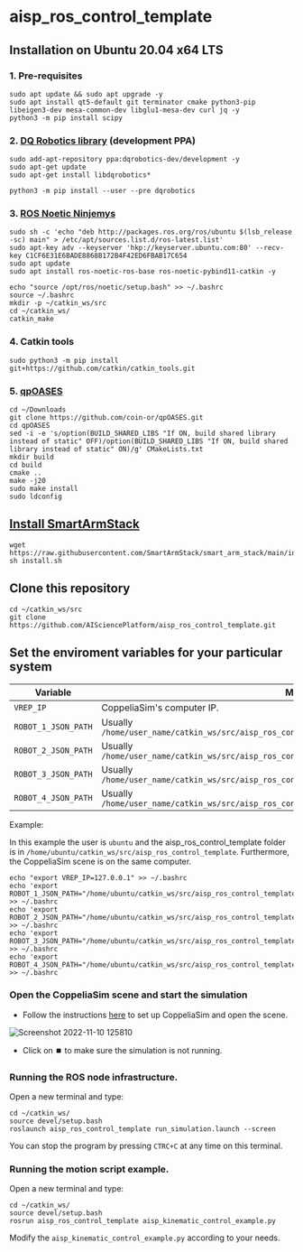 # aisp_ros_control_template

## Installation on Ubuntu 20.04 x64 LTS

### 1. Pre-requisites

```shell
sudo apt update && sudo apt upgrade -y
sudo apt install qt5-default git terminator cmake python3-pip libeigen3-dev mesa-common-dev libglu1-mesa-dev curl jq -y
python3 -m pip install scipy
```

### 2. [DQ Robotics library](https://dqrobotics.github.io/) (development PPA)

```shell
sudo add-apt-repository ppa:dqrobotics-dev/development -y
sudo apt-get update
sudo apt-get install libdqrobotics*
```

```shell
python3 -m pip install --user --pre dqrobotics
```

### 3. [ROS Noetic Ninjemys](http://wiki.ros.org/noetic/Installation/Ubuntu)

```shell
sudo sh -c 'echo "deb http://packages.ros.org/ros/ubuntu $(lsb_release -sc) main" > /etc/apt/sources.list.d/ros-latest.list'
sudo apt-key adv --keyserver 'hkp://keyserver.ubuntu.com:80' --recv-key C1CF6E31E6BADE8868B172B4F42ED6FBAB17C654
sudo apt update
sudo apt install ros-noetic-ros-base ros-noetic-pybind11-catkin -y
```

```shell
echo "source /opt/ros/noetic/setup.bash" >> ~/.bashrc
source ~/.bashrc
mkdir -p ~/catkin_ws/src
cd ~/catkin_ws/
catkin_make
```

### 4. Catkin tools

```shell
sudo python3 -m pip install git+https://github.com/catkin/catkin_tools.git
```

### 5. [qpOASES](https://github.com/coin-or/qpOASES)
```shell
cd ~/Downloads
git clone https://github.com/coin-or/qpOASES.git
cd qpOASES
sed -i -e 's/option(BUILD_SHARED_LIBS "If ON, build shared library instead of static" OFF)/option(BUILD_SHARED_LIBS "If ON, build shared library instead of static" ON)/g' CMakeLists.txt
mkdir build
cd build
cmake ..
make -j20
sudo make install
sudo ldconfig
```


## [Install SmartArmStack](https://github.com/SmartArmStack/smart_arm_stack_researchonly/releases/tag/v22.11.8150150)

```shell
wget https://raw.githubusercontent.com/SmartArmStack/smart_arm_stack/main/install.sh
sh install.sh
```

## Clone this repository

```shell
cd ~/catkin_ws/src
git clone https://github.com/AISciencePlatform/aisp_ros_control_template.git
```

## Set the enviroment variables for your particular system


|Variable| Meaning |
|---|---|
|`VREP_IP`|CoppeliaSim's computer IP.|
|`ROBOT_1_JSON_PATH`|Usually `/home/user_name/catkin_ws/src/aisp_ros_control_template/robots/aisp_cobotta_robot_1.json`|
|`ROBOT_2_JSON_PATH`|Usually `/home/user_name/catkin_ws/src/aisp_ros_control_template/robots/aisp_cobotta_robot_2.json`|
|`ROBOT_3_JSON_PATH`|Usually `/home/user_name/catkin_ws/src/aisp_ros_control_template/robots/aisp_vs050_robot_1.json`|
|`ROBOT_4_JSON_PATH`|Usually `/home/user_name/catkin_ws/src/aisp_ros_control_template/robots/aisp_vs050_robot_2.json`|

Example:

In this example the user is `ubuntu` and the aisp_ros_control_template folder is in `/home/ubuntu/catkin_ws/src/aisp_ros_control_template`. Furthermore, the CoppeliaSim scene is on the same computer.

```shell
echo "export VREP_IP=127.0.0.1" >> ~/.bashrc
echo 'export ROBOT_1_JSON_PATH="/home/ubuntu/catkin_ws/src/aisp_ros_control_template/robots/aisp_cobotta_robot_1.json"' >> ~/.bashrc
echo 'export ROBOT_2_JSON_PATH="/home/ubuntu/catkin_ws/src/aisp_ros_control_template/robots/aisp_cobotta_robot_2.json"'  >> ~/.bashrc
echo 'export ROBOT_3_JSON_PATH="/home/ubuntu/catkin_ws/src/aisp_ros_control_template/robots/aisp_vs050_robot_1.json"' >> ~/.bashrc
echo 'export ROBOT_4_JSON_PATH="/home/ubuntu/catkin_ws/src/aisp_ros_control_template/robots/aisp_vs050_robot_2.json"'  >> ~/.bashrc
```



### Open the CoppeliaSim scene and start the simulation

- Follow the instructions [here](https://github.com/AISciencePlatform/aisp_coppeliasim_scenes/blob/main/README.md) to set up CoppeliaSim and open the scene.

![Screenshot 2022-11-10 125810](https://user-images.githubusercontent.com/23158313/200997347-1e8ea0d3-edbf-434e-ba22-19b27415e537.png)

- Click on :stop_button: to make sure the simulation is not running.


### Running the ROS node infrastructure.

Open a new terminal and type:

```shell
cd ~/catkin_ws/
source devel/setup.bash
roslaunch aisp_ros_control_template run_simulation.launch --screen
```

You can stop the program by pressing `CTRC+C` at any time on this terminal.

### Running the motion script example.

Open a new terminal and type:

```shell
cd ~/catkin_ws/
source devel/setup.bash
rosrun aisp_ros_control_template aisp_kinematic_control_example.py
```

Modify the `aisp_kinematic_control_example.py` according to your needs.
